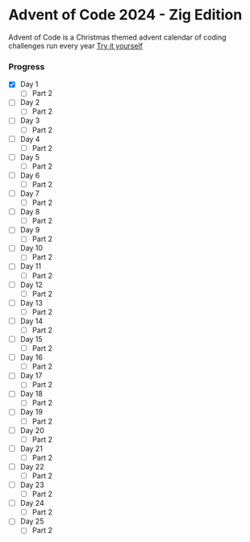 # Advent of Code 2024 - Zig Edition
Advent of Code is a Christmas themed advent calendar of coding challenges run every year
[Try it yourself](https://adventofcode.com/)

### Progress
* [X] Day 1
  * [ ] Part 2
* [ ] Day 2
  * [ ] Part 2
* [ ] Day 3
  * [ ] Part 2
* [ ] Day 4
  * [ ] Part 2
* [ ] Day 5
  * [ ] Part 2
* [ ] Day 6
  * [ ] Part 2
* [ ] Day 7
  * [ ] Part 2
* [ ] Day 8
  * [ ] Part 2
* [ ] Day 9
  * [ ] Part 2
* [ ] Day 10
  * [ ] Part 2
* [ ] Day 11
  * [ ] Part 2
* [ ] Day 12
  * [ ] Part 2
* [ ] Day 13
  * [ ] Part 2
* [ ] Day 14
  * [ ] Part 2
* [ ] Day 15
  * [ ] Part 2
* [ ] Day 16
  * [ ] Part 2
* [ ] Day 17
  * [ ] Part 2
* [ ] Day 18
  * [ ] Part 2
* [ ] Day 19
  * [ ] Part 2
* [ ] Day 20
  * [ ] Part 2
* [ ] Day 21
  * [ ] Part 2
* [ ] Day 22
  * [ ] Part 2
* [ ] Day 23
  * [ ] Part 2
* [ ] Day 24
  * [ ] Part 2
* [ ] Day 25
  * [ ] Part 2
